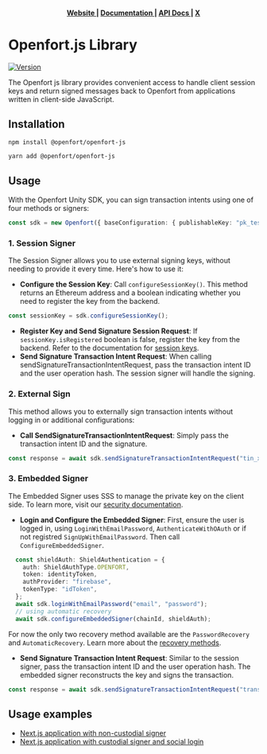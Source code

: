 <div align="center">
  <h4>
    <a href="https://www.openfort.xyz/">
      Website
    </a>
    <span> | </span>
    <a href="https://www.openfort.xyz/docs">
      Documentation
    </a>
    <span> | </span>
    <a href="https://www.openfort.xyz/docs/reference/api/authentication">
      API Docs
    </a>
    <span> | </span>
    <a href="https://x.com/openfortxyz">
      X
    </a>
  </h4>
</div>

# Openfort.js Library

[![Version](https://img.shields.io/npm/v/@openfort/openfort-js.svg)](https://www.npmjs.org/package/@openfort/openfort-js)

The Openfort js library provides convenient access to handle client session keys and return signed messages back to Openfort from applications written in client-side JavaScript.

## Installation

```shell
npm install @openfort/openfort-js
```

```shell
yarn add @openfort/openfort-js
```

## Usage

With the Openfort Unity SDK, you can sign transaction intents using one of four methods or signers:
```typescript
const sdk = new Openfort({ baseConfiguration: { publishableKey: "pk_test_XXXXXXX"} });
```

### 1. Session Signer
The Session Signer allows you to use external signing keys, without needing to provide it every time. Here's how to use it:

- **Configure the Session Key**: Call `configureSessionKey()`. This method returns an Ethereum address and a boolean indicating whether you need to register the key from the backend.
```typescript
const sessionKey = sdk.configureSessionKey();
```
- **Register Key and Send Signature Session Request**: If `sessionKey.isRegistered` boolean is false, register the key from the backend. Refer to the documentation for [session keys](https://www.openfort.xyz/docs/guides/javascript/smart-wallet/advanced/session-keys).
- **Send Signature Transaction Intent Request**: When calling sendSignatureTransactionIntentRequest, pass the transaction intent ID and the user operation hash. The session signer will handle the signing.

### 2. External Sign

This method allows you to externally sign transaction intents without logging in or additional configurations:

- **Call SendSignatureTransactionIntentRequest**: Simply pass the transaction intent ID and the signature.
```typescript
const response = await sdk.sendSignatureTransactionIntentRequest("tin_xxxx", '0xUserOperationHash');
```

### 3. Embedded Signer

The Embedded Signer uses SSS to manage the private key on the client side. To learn more, visit our [security documentation](https://www.openfort.xyz/docs/security).
- **Login and Configure the Embedded Signer**: First, ensure the user is logged in, using `LoginWithEmailPassword`, `AuthenticateWithOAuth` or if not registred `SignUpWithEmailPassword`. Then call `ConfigureEmbeddedSigner`.
```typescript
  const shieldAuth: ShieldAuthentication = {
    auth: ShieldAuthType.OPENFORT,
    token: identityToken,
    authProvider: "firebase",
    tokenType: "idToken",
  };
  await sdk.loginWithEmailPassword("email", "password");
  // using automatic recovery
  await sdk.configureEmbeddedSigner(chainId, shieldAuth);
```
For now the only two recovery method available are the `PasswordRecovery` and `AutomaticRecovery`. Learn more about the [recovery methods](https://www.openfort.xyz/docs/guides/javascript/embedded-signer/recovery).
- **Send Signature Transaction Intent Request**: Similar to the session signer, pass the transaction intent ID and the user operation hash. The embedded signer reconstructs the key and signs the transaction.
```typescript
const response = await sdk.sendSignatureTransactionIntentRequest("transactionIntentId", "userOp");
```


## Usage examples
- [Next.js application with non-custodial signer](https://github.com/openfort-xyz/samples/tree/main/rainbow-ssv-nextjs)
- [Next.js application with custodial signer and social login](https://github.com/openfort-xyz/samples/tree/main/ssv-social-nextjs)

[next-action]: https://www.openfort.xyz/docs/api/transaction_intents#the-transaction-intent-object

<!--
# vim: set tw=79:
-->
